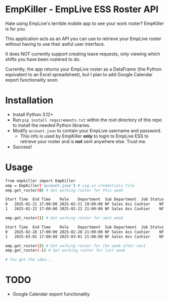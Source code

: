 # EmpKiller - EmpLive ESS Roster API
Hate using EmpLive's terrible mobile app to see your work roster? EmpKiller is for you.

This application acts as an API you can use to retrieve your EmpLive roster without having to use their awful user interface.

It does NOT currently support creating leave requests, only viewing which shifts you have been rostered to do.

Currently, the app returns your EmpLive roster as a DataFrame (the Python equivalent to an Excel spreadsheet), but I plan to add Google Calendar export functionality soon.

# Installation
- Install Python 3.12+
- Run ```pip install requirements.txt``` within the root directory of this repo to install the needed Python libraries.
- Modify ``account.json`` to contain your EmpLive username and password.
    - This info is used by EmpKiller **only** to login to EmpLive ESS to retrieve your roster and is **not** sent anywhere else. Trust me.
- Success!

# Usage
```bash
from empkiller import EmpKiller
emp = EmpKiller('account.json') # Log-in credentials file
emp.get_roster(0) # Get working roster for this week

Start Time	End Time	Role	Department	Sub Department	Job	Status	Comments
0	2025-02-21 17:00:00	2025-02-21 19:00:00	NF Sales Ass Cashier	NF Grocery	NF Cashiers	CASHIER ID 123	None	None
1	2025-02-22 17:00:00	2025-02-22 21:00:00	NF Sales Ass Cashier	NF Grocery	NF Cashiers	CASHIER ID 123	None	None

emp.get_roster(1) # Get working roster for next week

Start Time	End Time	Role	Department	Sub Department	Job	Status	Comments
0	2025-02-28 17:00:00	2025-02-28 21:00:00	NF Sales Ass Cashier	NF Grocery	NF Cashiers	CASHIER ID 123	None	None
1	2025-03-01 17:00:00	2025-03-01 21:00:00	NF Sales Ass Cashier	NF Grocery	NF Cashiers	CASHIER ID 123	None	None

emp.get_roster(2) # Get working roster for the week after next
emp.get_roster(-1) # Get working roster for last week

# You get the idea...
```

# TODO
- Google Calendar export functionality
